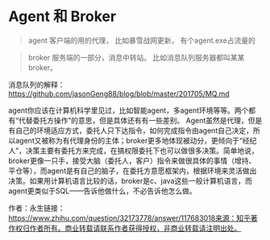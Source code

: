 # Agent 和 Broker

>agent 客户端的用的代理，  比如暴雪战网更新， 有个agent.exe占流量的

> broker  服务端的一部分，消息中转站。  比如消息队列服务器都叫某某broker。



消息队列的解释：https://github.com/jasonGeng88/blog/blob/master/201705/MQ.md

agent你应该在计算机科学里见过，比如智能agent，多agent环境等等。两个都有“代替委托方操作”的意思，但是具体还有有一些差别。
Agent虽然是代理，但是有自己的环境适应方式，委托人只下达指令，如何完成指令由agent自己决定，所以agent又被称为有代理身份的主体；broker更多地体现被动分，更倾向于“经纪人”，决策主要有委托方来完成，在搞权限委托下也可以做很多决策。简单地说，broker更像一只手，接受大脑（委托人，客户）指令来做很具体的事情（增持、平仓等），而agent是有自己的脑子，在委托方意愿框架内，根据环境来灵活做出决策。如果用计算机语言比较的话，broker是c、java这些一般计算机语言，而agent更类似于SQL——告诉他做什么，不必告诉他怎么做。

作者：永生链接：https://www.zhihu.com/question/32173778/answer/117683018来源：知乎著作权归作者所有。商业转载请联系作者获得授权，非商业转载请注明出处。